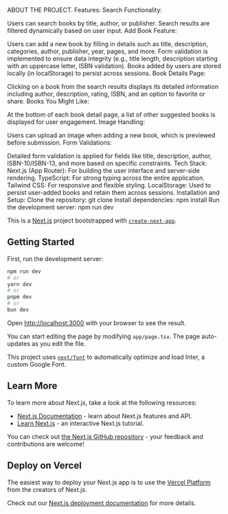 ABOUT THE PROJECT.
Features:
Search Functionality:

Users can search books by title, author, or publisher.
Search results are filtered dynamically based on user input.
Add Book Feature:

Users can add a new book by filling in details such as title, description, categories, author, publisher, year, pages, and more.
Form validation is implemented to ensure data integrity (e.g., title length, description starting with an uppercase letter, ISBN validation).
Books added by users are stored locally (in localStorage) to persist across sessions.
Book Details Page:

Clicking on a book from the search results displays its detailed information including author, description, rating, ISBN, and an option to favorite or share.
Books You Might Like:

At the bottom of each book detail page, a list of other suggested books is displayed for user engagement.
Image Handling:

Users can upload an image when adding a new book, which is previewed before submission.
Form Validations:

Detailed form validation is applied for fields like title, description, author, ISBN-10/ISBN-13, and more based on specific constraints.
Tech Stack:
Next.js (App Router): For building the user interface and server-side rendering.
TypeScript: For strong typing across the entire application.
Tailwind CSS: For responsive and flexible styling.
LocalStorage: Used to persist user-added books and retain them across sessions.
Installation and Setup:
Clone the repository: git clone <repository-url>
Install dependencies: npm install
Run the development server: npm run dev


This is a [Next.js](https://nextjs.org/) project bootstrapped with [`create-next-app`](https://github.com/vercel/next.js/tree/canary/packages/create-next-app).

## Getting Started

First, run the development server:

```bash
npm run dev
# or
yarn dev
# or
pnpm dev
# or
bun dev
```

Open [http://localhost:3000](http://localhost:3000) with your browser to see the result.

You can start editing the page by modifying `app/page.tsx`. The page auto-updates as you edit the file.

This project uses [`next/font`](https://nextjs.org/docs/basic-features/font-optimization) to automatically optimize and load Inter, a custom Google Font.

## Learn More

To learn more about Next.js, take a look at the following resources:

- [Next.js Documentation](https://nextjs.org/docs) - learn about Next.js features and API.
- [Learn Next.js](https://nextjs.org/learn) - an interactive Next.js tutorial.

You can check out [the Next.js GitHub repository](https://github.com/vercel/next.js/) - your feedback and contributions are welcome!

## Deploy on Vercel

The easiest way to deploy your Next.js app is to use the [Vercel Platform](https://vercel.com/new?utm_medium=default-template&filter=next.js&utm_source=create-next-app&utm_campaign=create-next-app-readme) from the creators of Next.js.

Check out our [Next.js deployment documentation](https://nextjs.org/docs/deployment) for more details.
